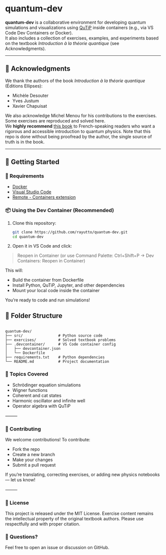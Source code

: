 # quantum-dev

**quantum-dev** is a collaborative environment for developing quantum simulations and visualizations using [QuTiP](http://qutip.org/) inside containers (e.g., via VS Code Dev Containers or Docker).  
It also includes a collection of exercises, examples, and experiments based on the textbook *Introduction à la théorie quantique* (see Acknowledgments).

---

## 📖 Acknowledgments

We thank the authors of the book *Introduction à la théorie quantique* (Éditions Ellipses):

- Michèle Desouter  
- Yves Justum  
- Xavier Chapuisat  

We also acknowledge Michel Menou for his contributions to the exercises.  
Some exercises are reproduced and solved here.  
We **highly recommend** [this book](https://www.editions-ellipses.fr/accueil/3502-introduction-a-la-theorie-quantique-concepts-pratiques-et-applications-9782340016675.html?srsltid=AfmBOopTo8yyU7xoj-w1zpVewBI4WHael_TjV6SGtQDyMHyDtEbsf3qG) to French-speaking readers who want a rigorous and accessible introduction to quantum physics.
Note that this repo is done without being proofread by the author, the single source of truth is in the book.

---

## 🚀 Getting Started

### 🔧 Requirements

- [Docker](https://www.docker.com/)
- [Visual Studio Code](https://code.visualstudio.com/)
- [Remote - Containers extension](https://marketplace.visualstudio.com/items?itemName=ms-vscode-remote.remote-containers)

### 📦 Using the Dev Container (Recommended)

1. Clone this repository:
   ```bash
   git clone https://github.com/rayutto/quantum-dev.git
   cd quantum-dev

2.	Open it in VS Code and click:
> Reopen in Container
(or use Command Palette: Ctrl+Shift+P → Dev Containers: Reopen in Container)

This will:
- Build the container from Dockerfile
- Install Python, QuTiP, Jupyter, and other dependencies
- Mount your local code inside the container

You’re ready to code and run simulations!

## 📁 Folder Structure

<pre><code>
quantum-dev/
├── src/                # Python source code
├── exercises/          # Solved textbook problems
├── .devcontainer/      # VS Code container config
│   ├── devcontainer.json
│   └── Dockerfile
├── requirements.txt    # Python dependencies
└── README.md           # Project documentation
</code></pre>


### 🧠 Topics Covered
- Schrödinger equation simulations
- Wigner functions
- Coherent and cat states
- Harmonic oscillator and infinite well
- Operator algebra with QuTiP

⸻

### 🤝 Contributing

We welcome contributions! To contribute:
- Fork the repo
- Create a new branch
- Make your changes
- Submit a pull request

If you’re translating, correcting exercises, or adding new physics notebooks — let us know!

⸻

### 📄 License

This project is released under the MIT License.
Exercise content remains the intellectual property of the original textbook authors. Please use respectfully and with proper citation.

### 💬 Questions?

Feel free to open an issue or discussion on GitHub.